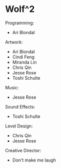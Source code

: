 # Wolf^2

Programming:
- Ari Blondal

Artwork:
- Ari Blondal
- Cindi Feng
- Miranda Lin
- Chris Qin
- Jesse Rose
- Toshi Schulte

Music:
- Jesse Rose

Sound Effects:
- Toshi Schulte

Level Design:
- Chris Qin
- Jesse Rose

Creative Director:
- Don't make me laugh

